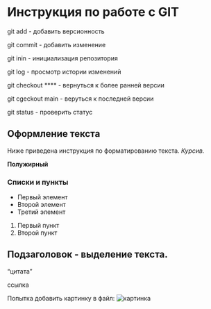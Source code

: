 # Инструкция по работе с GIT 

git add - добавить версионность

git commit - добавить изменение

git inin - инициализация репозитория

git log - просмотр истории изменений

git checkout **** - вернуться к более ранней версии

git cgeckout main - веруться к последней версии

git status - проверить статус

## Оформление текста
Ниже приведена инструкция по форматированию текста.
*Курсив.*

**Полужирный**

### Списки и пункты
* Первый элемент
* Второй элемент
* Третий элемент

1. Первый пункт
2. Второй пункт 

## Подзаголовок - выделение текста.

<q>цитата

<a>ссылка


Попытка добавить картинку в файл:
![картинка](1.jpg)